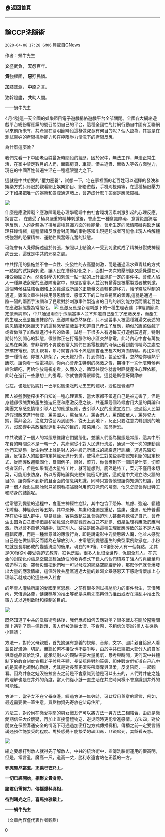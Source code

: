 ###  [:house:返回首頁](https://github.com/ourhimalayas/txt)
---

## 論CCP洗腦術
`2020-04-08 17:28 GM06` [轉載自GNews](https://gnews.org/zh-hant/166389/)

作者：蝸牛先生

**文**盛武負， **天**怨百年。

**貴**強權固， **惡**殍民憐。

**加**膝墜淵， **中**原之言。

**油**幹燈盡， **共**助人間。

——蝸牛先生

4月4號這一天全國的娛樂節目電子遊戲網絡遊戲平台全部關閉。全國各大網絡遊戲平台紛紛響應黨的號召關閉自己的平台，這種全國性的封網行動自中國有互聯網以來前所未有，共產黨在清明節時段這樣做究竟有何目的呢？個人認為，其實是在測試百姓的極限抗壓能力和在極限壓力情況下的極限反應。

為什麼這麼說？

我們先看一下中國老百姓最近時間段的經歷，困於家中，無法工作，無法正常生活，在家中禁足數月的人們，面臨房貸、車貸、債主追債、無收入等各方面壓力，現在的中國百姓普遍生活在一種極限壓力之下。

這就是中共想要的“壓力圈養”，試想一下，宅在家裡面的老百姓可以選擇的發洩和娛樂方式只局限於觀看網上娛樂節目、網絡遊戲，手機刷視頻等，在這種極限壓力之下如果把唯一的娛樂和宣洩通道堵上，會造成什麼？答案是應激障礙。

![](https://s3.amazonaws.com/gnews-media-offload/wp-content/uploads/2020/04/08171756/1-58.jpg)

什麼是應激障礙？應激障礙是心理學範疇中由社會環境因素刺激引起的心理反應。換言之， 在遭受了極具嚴重的精神刺激後，會產生一種意識障礙、意識範圍狹隘等反應，人的身體為了排解這種意識方面的負能量，會產生定向激情障礙與缺乏條理狂躁情緒，這種情緒反應會對周圍的事物感知出現遲鈍或者可能會出現人格解體或強烈的恐懼精神、運動性興奮等亢奮的狀態。

可能會有人覺得解述過於誇張，按照以上結論人一受到刺激就成了精神分裂或神經病云云，這就是中共的邪惡之處。

中共採用的措施並不會一次性、突發性的去高壓刺激，而是通過溫水煮青蛙的方式一點點的試探與刺激，讓人民在潛移默化之下，面對一次次的壓制卻又感覺還在可接受範圍之內，然後對壓力和刺激一點一點的上升並混在一定的事件中。會使人陷入一種無法察覺的應激障礙當中，即是說當事人並沒有覺得是被壓製或者被刺激，這個時候往往結合網絡上的雞湯或所謂的正能量文章轉移游移力，給予釋放壓制的通道。雞湯文章往往採用感恩情懷、感懷天下的口吻宣揚黨的領導,這就是通過一陰一陽的兩面手法調和了民眾對於刺激事件製造者的目的的辨別能力從而讓老百姓在應激狀態變為常態化。
![](https://s3.amazonaws.com/gnews-media-offload/wp-content/uploads/2020/04/08171954/2-13.png)
應激反應是心理刺激下的一種生理表達（神經調節決定激素調節），中共通過兩面手法讓當事人並不知道自己產生了應激反應，而產生的生理反應是無法抹除的，應激障礙依然存在，只不過當事人被這種雞湯文表述的感恩情緒和感謝天下的這種感覺蒙蔽並不知道自己產生了反應，類似於飯菜做鹹了或者做辣了加點糖進行中和的效果。試想一下很多人有過每天打遊戲玩通宵，特別期待特別開心的狀態，假設你正在打電腦你的小區突然停電，此時內心中會有萬隻泥馬在奔騰，會非常的不爽或者當大媽們在追電視劇的時候正看到劇情精彩之處忽然擋住電視，禁止觀看，那時候會非常不爽這個會產生極大的負面情緒。再比如試想一種情況，你被人綁架了，天天鞭打你，打到你怕，甚至恐懼，忽然給你頓熱乎飯吃，讓你看一個電視劇，你內心會產生特別的感激之情，期待下一次什麼時候再給你飯吃，再給你放電視劇看，久而久之，循環往復你就會對匪徒產生心理依賴，此時在進行一些思想上的引導，你就會變得很順從，這就是斯德哥爾摩綜

合症。也是俗話說打一巴掌給個棗吃的活生生的體現，這也是普遍中

國人被盤剝壓榨後不自知的一種心理表現，當大家都不知道自己是被迫害了，但是身體卻很誠實的產生強迫反應和應激反應之後，共產黨這個時候會用大量的輿論和集團文章感恩情懷引導人民的應激反應，去引導人民的應激宣洩口，通過給人民製造假想敵來進行發洩，罵美國人，罵台灣人，罵香港人，罵歸國華人，罵碰瓷大媽，罵拜金女，注意力從國內到國外，從天上到地下，反正只要注意力轉到別的地方，沒影響中共政權就達到中共的目的，險惡用心，細思極恐。 ![]()

中共改變了一個人的常態思維讓它們變態化，並讓人們認為變態是常態，這其中所花費的時間決不是一朝一夕，共產黨從小對人民進行洗腦，通過一次一次的運動讓他們去變態，從生物學上說是對人的神經元所組成的網絡進行訓練，通過先驗知識，反復對人的腦部特定神經元進行刺激，使得產生對某些事物認知判斷的固定模式，從而導致邏輯固化，舉個例子，廚師，菜刀，你會想到下一個詞是什麼，切菜或者烹飪，但是如果看過大量特工片，就可能想到，廚師是特工，菜刀不僅用來切菜，可能用來防身，所以所得結論與先驗知識密切相關，這就是中共建立防火牆的目的，讓你得不到新的且全面的信息與知識，同時只宣傳他想讓你知道的知識，如果一個人從出生開始就只被觀看描述廚師用菜刀做菜的場面，他又怎麼會得出特工和防身的結論呢。

從常態到變態的過程中，會產生神經性症狀，其中包含了恐怖、焦慮、強迫、軀體化障礙、神經衰弱等五類。其中恐怖、焦慮和強迫是重點，焦慮，強迫，恐怖普遍存在於中國人群中，容易煩躁，容易激動並且會強迫別人甚至喜歡強迫自己，會產生出因為自己悲慘但是卻被雞湯文章影響認為自己不悲慘，但是生理有應激反應刺激。所以會不自覺的嫉妒、詛咒別人。往往是因為這種生理反應導致的並不是大腦邏輯反應，而是一種無意識的應激行為，即是說電影中的變態殺人魔，他並未感覺自己是在做錯事反而認為在解放別人，由常態到變態產生的典型案例路怒症，小粉紅就是長期形成的變態洗腦的後果。現在的90後、00後部分人有一個特點，尤其是00後從小接受強迫式教育，紅色洗腦，很多人仇恨全世界，仇恨全球人，在完全的封閉化的信息空間這種強迫性的教育模式下長大的他們積累了強大的負能量和強迫壓力後，突發災難把他們唯一可以發洩的網絡空間給斷掉，那麼他們就會爆發出大量的應激情緒，這個時候共產黨通過大量的雞湯文章感恩天下感謝情懷加上心理暗示就成功給這些未入社會

的年青人灌輸所謂的愛國愛黨思想。之前有很多測試抗壓能力的事件發生，天價豬肉，天價過路費，健康碼等的推出等都是採用先高再低的推出或者在混亂中推出政策方式以達到斂財和控制的目的。

![](https://s3.amazonaws.com/gnews-media-offload/wp-content/uploads/2020/04/08172155/3-30.jpg)

既然知道了中共的洗腦術套路後，我們應該如何去應對呢？很多戰友在關於囤糧問題上遇到了同一個難題，家人們被洗腦太深，不肯囤，不相信怎麼辦?個人有幾點小建議：

方法一，對於父母親戚，首先摘選有意義的視頻、音頻、文字、圖片親自給家人看並良好溝通，切記，無論如何不接受也不要爭吵，由於中共已經把大部分人的自省與謙虛品質給洗沒，能承認別人的觀點需要大量勇氣，思考與時間，更何況中共體制下的教育制度宣揚老子說兒子聽，長輩都是對的等等，即使戰友們知道自己心中的是真相也須耐心勸說，尤其是對長輩更須夾帶謙卑與溫柔，反复陪同，一起觀看。因為井底之娃沒被拉出去之前是不會意識到他是可以出去的，人們對井底之娃的理解也是在井外的角度，當人們從小就一直生活在井底時同樣不會意識到井外的可能性。

方法二，當子女不在父母身邊，經過方法一無效時，可以採用善意的謊言，例如，最近需要做一筆生意，買點物資先寄放在父母住所。

方法三，對於尚在戀愛期間的男女戰友們可以將方法一與方法二相結合，由於是戀愛期信任大於懷疑，再加上直接當禮物送，避災同時更能增進感情。方法四，對於朋友在保證溝通安全的情況下可通過加密打包方式傳播真相，傳播之前一定要言語溝通預估能接受的程度。對於感覺不能接受的頑固派，只須點到，其餘看天意。

![](https://s3.amazonaws.com/gnews-media-offload/wp-content/uploads/2020/04/08172234/4-24.jpg)

總之要想打到敵人就得先了解敵人，中共的統治術中，宣傳洗腦術運用的很高明，但是，常言道，魔高一尺，道高一丈，勝利永遠會站在正義的一方。

**邪魔雖然當道，正義已在路上，**

**一切已經開始，相聚文貴身旁。**

**諸君仍需努力，傳播爆料真相，**

**待到曙光之日，喜馬拉雅巔上。**

**——蝸牛先生**

（文章內容僅代表作者觀點）

0
